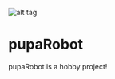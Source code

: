 ![alt tag](https://raw.github.com/bayarveli/pupaRobot/master/pupa_slider.png)
# pupaRobot
pupaRobot is a hobby project!
